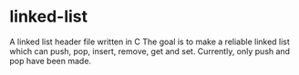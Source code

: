 # linked-list
A linked list header file written in C
The goal is to make a reliable linked list which can push, pop, insert, remove, get and set.
Currently, only push and pop have been made.

